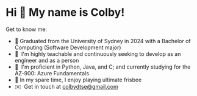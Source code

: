 Hi 👋 My name is Colby!
========================

Get to know me:

*   📜  Graduated from the University of Sydney in 2024 with a Bachelor of Computing (Software Development major)
*   💪  I'm highly teachable and continuously seeking to develop as an engineer and as a person
*   🧠  I'm proficient in Python, Java, and C; and currently studying for the AZ-900: Azure Fundamentals
*   🥏  In my spare time, I enjoy playing ultimate frisbee
*   ✉️  Get in touch at [colbydtse@gmail.com](mailto:colbydtse@gmail.com)
